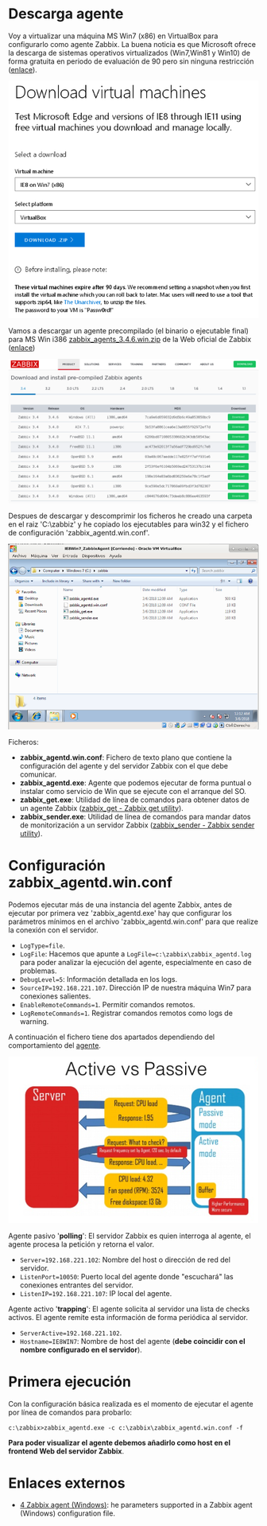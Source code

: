 # Descarga agente

Voy a virtualizar una máquina MS Win7 (x86) en VirtualBox para configurarlo como agente Zabbix. La buena noticia es que Microsoft ofrece la descarga de sistemas operativos virtualizados (Win7,Win81 y Win10) de forma gratuita en periodo de evaluación de 90 pero sin ninguna restricción ([enlace](https://developer.microsoft.com/en-us/microsoft-edge/tools/vms/)).

![](/agente/win7_vbox/img/01.png)

Vamos a descargar un agente precompilado (el binario o ejecutable final) para MS Win i386 [zabbix_agents_3.4.6.win.zip](https://www.zabbix.com/downloads/3.4.6/zabbix_agents_3.4.6.win.zip) de la Web oficial de Zabbix ([enlace](https://www.zabbix.com/download_agents)) 	

![](/agente/win7_vbox/img/02.png)

Despues de descargar y descomprimir los ficheros he creado una carpeta en el raiz 'C:\zabbiz' y he copiado los ejecutables para win32 y el fichero de configuración 'zabbix_agentd.win.conf'.


![](/agente/win7_vbox/img/03.png)


Ficheros:

* **zabbix_agentd.win.conf**: Fichero de texto plano que contiene la configuración del agente y del servidor Zabbix con el que debe comunicar.
* **zabbix_agentd.exe**: Agente que podemos ejecutar de forma puntual o instalar como servicio de Win que se ejecute con el arranque del SO.
* **zabbix_get.exe**: Utilidad de línea de comandos para obtener datos de un agente Zabbix ([zabbix_get - Zabbix get utility](https://www.zabbix.com/documentation/3.4/manpages/zabbix_get)).
* **zabbix_sender.exe**: Utilidad de línea de comandos para mandar datos de monitorización a un servidor Zabbix ([zabbix_sender - Zabbix sender utility](https://www.zabbix.com/documentation/3.4/manpages/zabbix_sender)). 


# Configuración zabbix_agentd.win.conf

Podemos ejecutar más de una instancia del agente Zabbix, antes de ejecutar por primera vez 'zabbix_agentd.exe' hay que configurar los parámetros mínimos en el archivo 'zabbix_agentd.win.conf' para que realize la conexión con el servidor.


* `LogType=file`.
* `LogFile`: Hacemos que apunte a `LogFile=c:\zabbix\zabbix_agentd.log` para poder analizar la ejecución del agente, especialmente en caso de problemas.
* `DebugLevel=5`: Información detallada en los logs.
* `SourceIP=192.168.221.107`. Dirección IP de nuestra máquina Win7 para conexiones salientes.
* `EnableRemoteCommands=1`. Permitir comandos remotos.
* `LogRemoteCommands=1`. Registrar comandos remotos como logs de warning.

A continuación el fichero tiene dos apartados dependiendo del comportamiento del [agente](https://www.zabbix.com/zabbix_agent).

![](/agente/win7_vbox/img/04.png)

Agente pasivo '**polling**': El servidor Zabbix es quien interroga al agente, el agente procesa la petición y retorna el valor.

* `Server=192.168.221.102`: Nombre del host o dirección de red del servidor.
* `ListenPort=10050`: Puerto local del agente donde "escuchará" las conexiones entrantes del servidor.
* `ListenIP=192.168.221.107`: IP local del agente.


Agente activo '**trapping**': El agente solicita al servidor una lista de checks activos. El agente remite esta información de forma periódica al servidor.  

* `ServerActive=192.168.221.102`.
* `Hostname=IE8WIN7`: Nombre de host del agente (**debe coincidir con el nombre configurado en el servidor**).


# Primera ejecución

Con la configuración básica realizada es el momento de ejecutar el agente por línea de comandos para probarlo:

```
c:\zabbix>zabbix_agentd.exe -c c:\zabbix\zabbix_agentd.win.conf -f
```

**Para poder visualizar el agente debemos añadirlo como host en el frontend Web del servidor Zabbix**.

# Enlaces externos

* [4 Zabbix agent (Windows)](https://www.zabbix.com/documentation/3.4/manual/appendix/config/zabbix_agentd_win): he parameters supported in a Zabbix agent (Windows) configuration file.










